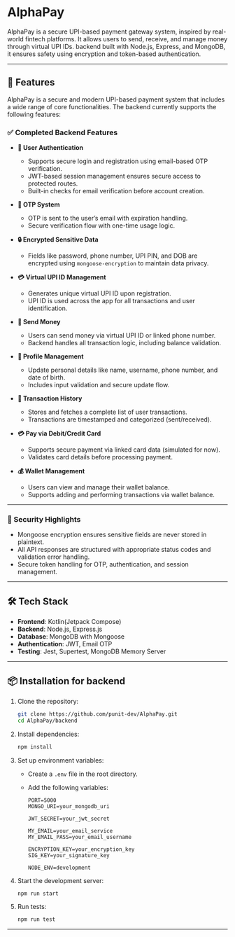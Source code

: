 # AlphaPay

AlphaPay is a secure UPI-based payment gateway system, inspired by real-world fintech platforms. It allows users to send, receive, and manage money through virtual UPI IDs. backend built with Node.js, Express, and MongoDB, it ensures safety using encryption and token-based authentication.

---

## 🚀 Features

AlphaPay is a secure and modern UPI-based payment system that includes a wide range of core functionalities. The backend currently supports the following features:

### ✅ Completed Backend Features

- **🔐 User Authentication**

  - Supports secure login and registration using email-based OTP verification.
  - JWT-based session management ensures secure access to protected routes.
  - Built-in checks for email verification before account creation.

- **📧 OTP System**

  - OTP is sent to the user’s email with expiration handling.
  - Secure verification flow with one-time usage logic.

- **🔒 Encrypted Sensitive Data**

  - Fields like password, phone number, UPI PIN, and DOB are encrypted using `mongoose-encryption` to maintain data privacy.

- **💳 Virtual UPI ID Management**

  - Generates unique virtual UPI ID upon registration.
  - UPI ID is used across the app for all transactions and user identification.

- **💸 Send Money**

  - Users can send money via virtual UPI ID or linked phone number.
  - Backend handles all transaction logic, including balance validation.

- **👤 Profile Management**

  - Update personal details like name, username, phone number, and date of birth.
  - Includes input validation and secure update flow.

- **📂 Transaction History**

  - Stores and fetches a complete list of user transactions.
  - Transactions are timestamped and categorized (sent/received).

- **💳 Pay via Debit/Credit Card**

  - Supports secure payment via linked card data (simulated for now).
  - Validates card details before processing payment.

- **💰 Wallet Management**
  - Users can view and manage their wallet balance.
  - Supports adding and performing transactions via wallet balance.

---

### 🔐 Security Highlights

- Mongoose encryption ensures sensitive fields are never stored in plaintext.
- All API responses are structured with appropriate status codes and validation error handling.
- Secure token handling for OTP, authentication, and session management.

---

## 🛠️ Tech Stack

- **Frontend**: Kotlin(Jetpack Compose)
- **Backend**: Node.js, Express.js
- **Database**: MongoDB with Mongoose
- **Authentication**: JWT, Email OTP
- **Testing**: Jest, Supertest, MongoDB Memory Server

---

## 📦 Installation for backend

1. Clone the repository:

   ```bash
   git clone https://github.com/punit-dev/AlphaPay.git
   cd AlphaPay/backend
   ```

2. Install dependencies:

   ```bash
   npm install
   ```

3. Set up environment variables:

   - Create a `.env` file in the root directory.
   - Add the following variables:

     ```
     PORT=5000
     MONGO_URI=your_mongodb_uri

     JWT_SECRET=your_jwt_secret

     MY_EMAIL=your_email_service
     MY_EMAIL_PASS=your_email_username

     ENCRYPTION_KEY=your_encryption_key
     SIG_KEY=your_signature_key

     NODE_ENV=development
     ```

4. Start the development server:
   ```bash
   npm run start
   ```
5. Run tests:
   ```bash
   npm run test
   ```

---
